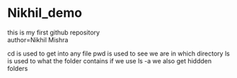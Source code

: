 # Nikhil_demo
this is my first github repository
<br/>
author=Nikhil Mishra

cd is used to get into any file
pwd is used to see we are in which directory
ls is used to what the folder contains
if we use ls -a we also get hiddden folders